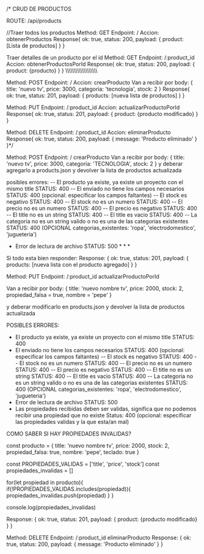/* 
CRUD DE PRODUCTOS

ROUTE: /api/products

//Traer todos los productos
Method: GET
Endpoint: /
Accion: obtenerProductos
Response{
  ok: true,
  status: 200,
  payload: {
    product: [Lista de productos]
  }
}

Traer detalles de un producto por el id
Method: GET
Endpoint: /:product_id
Accion: obtenerProductosPorId
Response{
  ok: true,
  status: 200,
  payload: {
    product: {producto}
  }
}
\\\\\\\\\\\\\\\\\\\\\\\\\\\\\\\\\\\\\\

Method: POST
Endpoint: /
Accion: crearProducto
Van a recibir por body: {
  title: 'nuevo tv',
  price: 3000,
  categoria: 'tecnologia',
  stock: 2
}
Response{
  ok: true,
  status: 201,
  payload: {
    products: [nueva lista de productos]
  }
}

Method: PUT
Endpoint: /:product_id
Accion: actualizarProductoPorId
Response{
  ok: true,
  status: 201,
  payload: {
    product: {producto modificado}
  }
}

Method: DELETE
Endpoint: /:product_id
Accion: eliminarProducto
Response{
  ok: true,
  status: 200,
  payload: {
    message: 'Producto eliminado'
  }
}*/



Method: POST
Endpoint: /
crearProducto
Van a recibir por body:
{
    title: 'nuevo tv',
    price: 3000,
    categoria: 'TECNOLOGIA',
    stock: 2
}
y deberar agregarlo a products.json y devolver la lista de productos actualizada

posibles errores:
-- El producto ya existe, ya existe un proyecto con el mismo title STATUS: 400
-- El enviado no tiene los campos necesarios STATUS: 400 (opcional: especificar los campos faltantes)
-- El stock es negativo STATUS: 400
-- El stock no es un numero STATUS: 400
-- El precio no es un numero STATUS: 400
-- El precio es negativo STATUS: 400
-- El title no es un string STATUS: 400
-- El title es vacio STATUS: 400
-- La categoria no es un string valido o no es una de las categorias existentes STATUS: 400 (OPCIONAL categorias_existentes: 'ropa', 'electrodomestico', 'jugueteria')        
- Error de lectura de archivo STATUS: 500 * * * 

Si todo esta bien responder:
Response:
{
    ok: true,
    status: 201,
    payload: {
        products: [nueva lista con el producto agregado]
    }
}

Method: PUT
Endpoint: /:product_id
actualizarProductoPorId

Van a recibir por body:
{
    title: 'nuevo nombre tv',
    price: 2000,
    stock: 2,
    propiedad_falsa = true,
    nombre = 'pepe'
}


y deberar modificarlo en products.json y devolver la lista de productos actualizada

POSIBLES ERRORES:
- El producto ya existe, ya existe un proyecto con el mismo title STATUS: 400
- El enviado no tiene los campos necesarios STATUS: 400 (opcional: especificar los campos faltantes)
-- El stock es negativo STATUS: 400
-- El stock no es un numero STATUS: 400
-- El precio no es un numero STATUS: 400
-- El precio es negativo STATUS: 400
-- El title no es un string STATUS: 400
-- El title es vacio STATUS: 400
-- La categoria no es un string valido o no es una de las categorias existentes STATUS: 400 (OPCIONAL categorias_existentes: 'ropa', 'electrodomestico', 'jugueteria')        
- Error de lectura de archivo STATUS: 500
- Las propiedades recibidas deben ser validas, significa que no podemos recibir una propiedad que no existe Status: 400 (opcional: especificar las propiedades validas y la que esta/an mal)


COMO SABER SI HAY PROPIEDADES INVALIDAS?

const producto = {
    title: 'nuevo nombre tv',
    price: 2000,
    stock: 2,
    propiedad_falsa: true,
    nombre: 'pepe',
    teclado: true
}

const PROPIEDADES_VALIDAS = ['title', 'price', 'stock']
const propiedades_invalidas = []

for(let propiedad in producto){
    if(!PROPIEDADES_VALIDAS.includes(propiedad)){
        propiedades_invalidas.push(propiedad)
    }
}

console.log(propiedades_invalidas)

Response:
{
    ok: true,
    status: 201,
    payload: {
        product: {producto modificado}
    }
}

Method: DELETE
Endpoint: /:product_id
eliminarProducto
Response:
{
    ok: true,
    status: 200,
    payload: {
        message: 'Producto eliminado'
    }
}